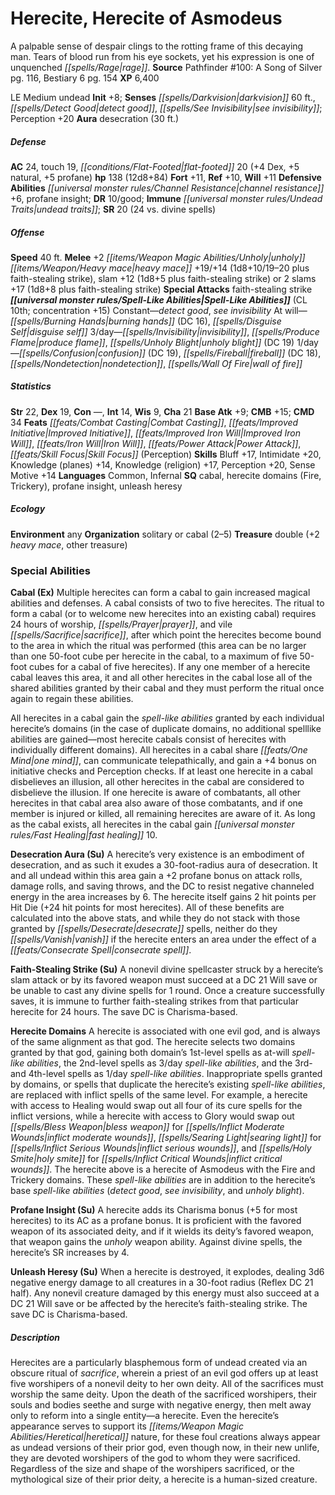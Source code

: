﻿---
cssclass: [monsters]
title1: Herecite, Herecite of Asmodeus
desc_short: A palpable sense of despair clings to the rotting frame of this decaying
  man. Tears of blood run from his eye sockets, yet his expression is one of unquenched
  rage.
title2: Herecite of Asmodeus
CR: 9
sources:
- name: 'Pathfinder #100: A Song of Silver'
  page: 116
  link: http://paizo.com/products/btpy9grm?Pathfinder-Adventure-Path-100-A-Song-of-Silver
- name: Bestiary 6
  page: 154
  link: http://paizo.com/products/btpy9oge?Pathfinder-Roleplaying-Game-Bestiary-6-Hardcover
XP: 6400
alignment: LE
size: Medium
type: undead
initiative:
  bonus: 8
senses:
  darkvision: 60
  detect good: true
  see invisibility: true
auras:
- name: desecration
  radius: 30
AC:
  AC: 24
  touch: 19
  flat_footed: 20
  components:
    dex: 4
    natural: 5
    profane: 5
HP:
  HP: 138
  long: 12d8+84
saves:
  fort: 11
  ref: 10
  will: 11
defensive_abilities:
- channel resistance +6
- profane insight
DR:
- amount: 10
  weakness: good
immunities:
- undead traits
SR: 20 (24 vs. divine spells)
speeds:
  base: 40
attacks:
  melee:
  - - text: +2 unholy heavy mace +19/+14 (1d8+10/19-20 plus faith-stealing strike)
      entries:
      - - damage: 1d8+10
          crit_range: 19-20
        - effect: faith-stealing strike
      attack: +2 unholy heavy mace
      bonus:
      - 19
      - 14
    - text: slam +12 (1d8+5 plus faith-stealing strike)
      entries:
      - - damage: 1d8+5
        - effect: faith-stealing strike
      attack: slam
      bonus:
      - 12
  - - text: 2 slams +17 (1d8+8 plus faith-stealing strike)
      entries:
      - - damage: 1d8+8
        - effect: faith-stealing strike
      count: 2
      attack: slams
      bonus:
      - 17
  special:
  - faith-stealing strike
spell_like_abilities:
  entries:
  - name: detect good
    source: default
    freq: Constant
  - name: see invisibility
    source: default
    freq: Constant
  - name: burning hands
    source: default
    freq: At will
    DC: 16
  - name: disguise self
    source: default
    freq: At will
  - name: invisibility
    source: default
    freq: 3/day
  - name: produce flame
    source: default
    freq: 3/day
  - name: unholy blight
    source: default
    freq: 3/day
    DC: 19
  - name: confusion
    source: default
    freq: 1/day
    DC: 19
  - name: fireball
    source: default
    freq: 1/day
    DC: 18
  - name: nondetection
    source: default
    freq: 1/day
  - name: wall of fire
    source: default
    freq: 1/day
  sources:
  - name: default
    CL: 10
    concentration: 15
ability_scores:
  STR: 22
  DEX: 19
  CON:
  INT: 14
  WIS: 9
  CHA: 21
BAB: 9
CMB: 15
CMD: 34
feats:
- name: Combat Casting
- name: Improved Initiative
- name: Improved Iron Will
- name: Iron Will
- name: Power Attack
- name: Skill Focus (Perception)
skills:
  Bluff: 17
  Intimidate: 20
  Knowledge (planes): 14
  Knowledge (religion): 17
  Perception: 20
  Sense Motive: 14
languages:
- Common
- Infernal
special_qualities:
- cabal
- herecite domains (Fire, Trickery)
- profane insight
- unleash heresy
ecology:
  environment: any
  organization: solitary or cabal (2-5)
  treasure_type: double
  treasure:
  - +2 heavy mace
  - other treasure
special_abilities:
  Cabal (Ex): |-
    Multiple herecites can form a cabal to gain increased magical abilities and defenses. A cabal consists of two to five herecites. The ritual to form a cabal (or to welcome new herecites into an existing cabal) requires 24 hours of worship, prayer, and vile sacrifice, after which point the herecites become bound to the area in which the ritual was performed (this area can be no larger than one 50-foot cube per herecite in the cabal, to a maximum of five 50-foot cubes for a cabal of five herecites). If any one member of a herecite cabal leaves this area, it and all other herecites in the cabal lose all of the shared abilities granted by their cabal and they must perform the ritual once again to regain these abilities.

     All herecites in a cabal gain the spell-like abilities granted by each individual herecite's domains (in the case of duplicate domains, no additional spelllike abilities are gained-most herecite cabals consist of herecites with individually different domains). All herecites in a cabal share one mind, can communicate telepathically, and gain a +4 bonus on initiative checks and Perception checks. If at least one herecite in a cabal disbelieves an illusion, all other herecites in the cabal are considered to disbelieve the illusion. If one herecite is aware of combatants, all other herecites in that cabal area also aware of those combatants, and if one member is injured or killed, all remaining herecites are aware of it. As long as the cabal exists, all herecites in the cabal gain fast healing 10.
  Desecration Aura (Su): A herecite's very existence is an embodiment of desecration,
    and as such it exudes a 30-foot-radius aura of desecration. It and all undead
    within this area gain a +2 profane bonus on attack rolls, damage rolls, and saving
    throws, and the DC to resist negative channeled energy in the area increases by
    6. The herecite itself gains 2 hit points per Hit Die (+24 hit points for most
    herecites). All of these benefits are calculated into the above stats, and while
    they do not stack with those granted by desecrate spells, neither do they vanish
    if the herecite enters an area under the effect of a consecrate spell.
  Faith-Stealing Strike (Su): A nonevil divine spellcaster struck by a herecite's
    slam attack or by its favored weapon must succeed at a DC 21 Will save or be unable
    to cast any divine spells for 1 round. Once a creature successfully saves, it
    is immune to further faith-stealing strikes from that particular herecite for
    24 hours. The save DC is Charisma-based.
  Herecite Domains: A herecite is associated with one evil god, and is always of the
    same alignment as that god. The herecite selects two domains granted by that god,
    gaining both domain's 1st-level spells as at-will spell-like abilities, the 2nd-level
    spells as 3/day spell-like abilities, and the 3rd- and 4th-level spells as 1/day
    spell-like abilities. Inappropriate spells granted by domains, or spells that
    duplicate the herecite's existing spell-like abilities, are replaced with inflict
    spells of the same level. For example, a herecite with access to Healing would
    swap out all four of its cure spells for the inflict versions, while a herecite
    with access to Glory would swap out bless weapon for inflict moderate wounds,
    searing light for inflict serious wounds, and holy smite for inflict critical
    wounds. The herecite above is a herecite of Asmodeus with the Fire and Trickery
    domains. These spell-like abilities are in addition to the herecite's base spell-like
    abilities (detect good, see invisibility, and unholy blight).
  Profane Insight (Su): A herecite adds its Charisma bonus (+5 for most herecites)
    to its AC as a profane bonus. It is proficient with the favored weapon of its
    associated deity, and if it wields its deity's favored weapon, that weapon gains
    the unholy weapon ability. Against divine spells, the herecite's SR increases
    by 4.
  Unleash Heresy (Su): When a herecite is destroyed, it explodes, dealing 3d6 negative
    energy damage to all creatures in a 30-foot radius (Reflex DC 21 half). Any nonevil
    creature damaged by this energy must also succeed at a DC 21 Will save or be affected
    by the herecite's faith-stealing strike. The save DC is Charisma-based.
desc_long: Herecites are a particularly blasphemous form of undead created via an
  obscure ritual of sacrifice, wherein a priest of an evil god offers up at least
  five worshipers of a nonevil deity to her own deity. All of the sacrifices must
  worship the same deity. Upon the death of the sacrificed worshipers, their souls
  and bodies seethe and surge with negative energy, then melt away only to reform
  into a single entity-a herecite. Even the herecite's appearance serves to support
  its heretical nature, for these foul creations always appear as undead versions
  of their prior god, even though now, in their new unlife, they are devoted worshipers
  of the god to whom they were sacrificed. Regardless of the size and shape of the
  worshipers sacrificed, or the mythological size of their prior deity, a herecite
  is a human-sized creature.

---

# Herecite, Herecite of Asmodeus
A palpable sense of despair clings to the rotting frame of this decaying man. Tears of blood run from his eye sockets, yet his expression is one of unquenched _[[spells/Rage|rage]]_.
**Source** Pathfinder #100: A Song of Silver pg. 116, Bestiary 6 pg. 154
**XP** 6,400

LE Medium undead
**Init** +8; **Senses** _[[spells/Darkvision|darkvision]]_ 60 ft., _[[spells/Detect Good|detect good]]_, _[[spells/See Invisibility|see invisibility]]_; Perception +20
**Aura** desecration (30 ft.)

##### Defense

**AC** 24, touch 19, _[[conditions/Flat-Footed|flat-footed]]_ 20 (+4 Dex, +5 natural, +5 profane)
**hp** 138 (12d8+84)
**Fort** +11, **Ref** +10, **Will** +11
**Defensive Abilities** _[[universal monster rules/Channel Resistance|channel resistance]]_ +6, profane insight; **DR** 10/good; **Immune** _[[universal monster rules/Undead Traits|undead traits]]_; **SR** 20 (24 vs. divine spells)

##### Offense
**Speed** 40 ft.
**Melee** +2 _[[items/Weapon Magic Abilities/Unholy|unholy]]_ _[[items/Weapon/Heavy mace|heavy mace]]_ +19/+14 (1d8+10/19–20 plus faith-stealing strike), slam +12 (1d8+5 plus faith-stealing strike) or 2 slams +17 (1d8+8 plus faith-stealing strike)
**Special Attacks** faith-stealing strike
**_[[universal monster rules/Spell-Like Abilities|Spell-Like Abilities]]_** (CL 10th; concentration +15)
Constant—_detect good_, _see invisibility_
At will—_[[spells/Burning Hands|burning hands]]_ (DC 16), _[[spells/Disguise Self|disguise self]]_
3/day—_[[spells/Invisibility|invisibility]]_, _[[spells/Produce Flame|produce flame]]_, _[[spells/Unholy Blight|unholy blight]]_ (DC 19)
1/day—_[[spells/Confusion|confusion]]_ (DC 19), _[[spells/Fireball|fireball]]_ (DC 18), _[[spells/Nondetection|nondetection]]_, _[[spells/Wall Of Fire|wall of fire]]_

##### Statistics
**Str** 22, **Dex** 19, **Con** —, **Int** 14, **Wis** 9, **Cha** 21
**Base Atk** +9; **CMB** +15; **CMD** 34
**Feats** _[[feats/Combat Casting|Combat Casting]]_, _[[feats/Improved Initiative|Improved Initiative]]_, _[[feats/Improved Iron Will|Improved Iron Will]]_, _[[feats/Iron Will|Iron Will]]_, _[[feats/Power Attack|Power Attack]]_, _[[feats/Skill Focus|Skill Focus]]_ (Perception)
**Skills** Bluff +17, Intimidate +20, Knowledge (planes) +14, Knowledge (religion) +17, Perception +20, Sense Motive +14
**Languages** Common, Infernal
**SQ** cabal, herecite domains (Fire, Trickery), profane insight, unleash heresy

##### Ecology

**Environment** any
**Organization** solitary or cabal (2–5)
**Treasure** double (+2 _heavy mace_, other treasure)

### Special Abilities

**Cabal (Ex)** Multiple herecites can form a cabal to gain increased magical abilities and defenses. A cabal consists of two to five herecites. The ritual to form a cabal (or to welcome new herecites into an existing cabal) requires 24 hours of worship, _[[spells/Prayer|prayer]]_, and vile _[[spells/Sacrifice|sacrifice]]_, after which point the herecites become bound to the area in which the ritual was performed (this area can be no larger than one 50-foot cube per herecite in the cabal, to a maximum of five 50-foot cubes for a cabal of five herecites). If any one member of a herecite cabal leaves this area, it and all other herecites in the cabal lose all of the shared abilities granted by their cabal and they must perform the ritual once again to regain these abilities.

All herecites in a cabal gain the _spell-like abilities_ granted by each individual herecite’s domains (in the case of duplicate domains, no additional spelllike abilities are gained—most herecite cabals consist of herecites with individually different domains). All herecites in a cabal share _[[feats/One Mind|one mind]]_, can communicate telepathically, and gain a +4 bonus on initiative checks and Perception checks. If at least one herecite in a cabal disbelieves an illusion, all other herecites in the cabal are considered to disbelieve the illusion. If one herecite is aware of combatants, all other herecites in that cabal area also aware of those combatants, and if one member is injured or killed, all remaining herecites are aware of it. As long as the cabal exists, all herecites in the cabal gain _[[universal monster rules/Fast Healing|fast healing]]_ 10.

**Desecration Aura (Su)** A herecite’s very existence is an embodiment of desecration, and as such it exudes a 30-foot-radius aura of desecration. It and all undead within this area gain a +2 profane bonus on attack rolls, damage rolls, and saving throws, and the DC to resist negative channeled energy in the area increases by 6. The herecite itself gains 2 hit points per Hit Die (+24 hit points for most herecites). All of these benefits are calculated into the above stats, and while they do not stack with those granted by _[[spells/Desecrate|desecrate]]_ spells, neither do they _[[spells/Vanish|vanish]]_ if the herecite enters an area under the effect of a _[[feats/Consecrate Spell|consecrate spell]]_.

**Faith-Stealing Strike (Su)** A nonevil divine spellcaster struck by a herecite’s slam attack or by its favored weapon must succeed at a DC 21 Will save or be unable to cast any divine spells for 1 round. Once a creature successfully saves, it is immune to further faith-stealing strikes from that particular herecite for 24 hours. The save DC is Charisma-based.

**Herecite Domains** A herecite is associated with one evil god, and is always of the same alignment as that god. The herecite selects two domains granted by that god, gaining both domain’s 1st-level spells as at-will _spell-like abilities_, the 2nd-level spells as 3/day _spell-like abilities_, and the 3rd- and 4th-level spells as 1/day _spell-like abilities_. Inappropriate spells granted by domains, or spells that duplicate the herecite’s existing _spell-like abilities_, are replaced with inflict spells of the same level. For example, a herecite with access to Healing would swap out all four of its cure spells for the inflict versions, while a herecite with access to Glory would swap out _[[spells/Bless Weapon|bless weapon]]_ for _[[spells/Inflict Moderate Wounds|inflict moderate wounds]]_, _[[spells/Searing Light|searing light]]_ for _[[spells/Inflict Serious Wounds|inflict serious wounds]]_, and _[[spells/Holy Smite|holy smite]]_ for _[[spells/Inflict Critical Wounds|inflict critical wounds]]_. The herecite above is a herecite of Asmodeus with the Fire and Trickery domains. These _spell-like abilities_ are in addition to the herecite’s base _spell-like abilities_ (_detect good_, _see invisibility_, and _unholy blight_).

**Profane Insight (Su)** A herecite adds its Charisma bonus (+5 for most herecites) to its AC as a profane bonus. It is proficient with the favored weapon of its associated deity, and if it wields its deity’s favored weapon, that weapon gains the _unholy_ weapon ability. Against divine spells, the herecite’s SR increases by 4.

**Unleash Heresy (Su)** When a herecite is destroyed, it explodes, dealing 3d6 negative energy damage to all creatures in a 30-foot radius (Reflex DC 21 half). Any nonevil creature damaged by this energy must also succeed at a DC 21 Will save or be affected by the herecite’s faith-stealing strike. The save DC is Charisma-based.

##### Description

Herecites are a particularly blasphemous form of undead created via an obscure ritual of _sacrifice_, wherein a priest of an evil god offers up at least five worshipers of a nonevil deity to her own deity. All of the sacrifices must worship the same deity. Upon the death of the sacrificed worshipers, their souls and bodies seethe and surge with negative energy, then melt away only to reform into a single entity—a herecite. Even the herecite’s appearance serves to support its _[[items/Weapon Magic Abilities/Heretical|heretical]]_ nature, for these foul creations always appear as undead versions of their prior god, even though now, in their new unlife, they are devoted worshipers of the god to whom they were sacrificed. Regardless of the size and shape of the worshipers sacrificed, or the mythological size of their prior deity, a herecite is a human-sized creature.
